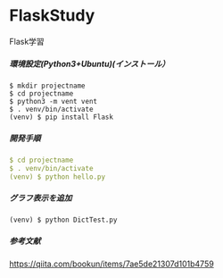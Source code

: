 # FlaskStudy
Flask学習

##### 環境設定(Python3+Ubuntu)(インストール）  
```Text
$ mkdir projectname  
$ cd projectname  
$ python3 -m vent vent  
$ . venv/bin/activate
(venv) $ pip install Flask
```  
##### 開発手順  
```YAML
$ cd projectname   
$ . venv/bin/activate
(venv) $ python hello.py
```

##### グラフ表示を追加  
```Text
(venv) $ python DictTest.py
```

##### 参考文献  
https://qiita.com/bookun/items/7ae5de21307d101b4759

